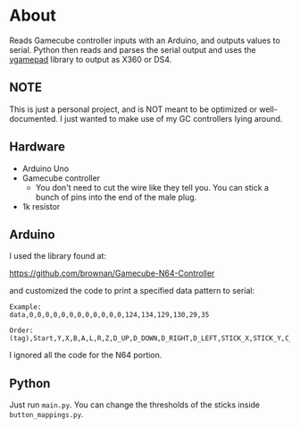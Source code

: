 # About

Reads Gamecube controller inputs with an Arduino, and outputs values to serial.
Python then reads and parses the serial output and uses the [vgamepad](https://pypi.org/project/vgamepad/)
library to output as X360 or DS4.

## NOTE

This is just a personal project, and is NOT meant to be optimized or well-documented. I just wanted
to make use of my GC controllers lying around.

## Hardware

- Arduino Uno
- Gamecube controller
  - You don't need to cut the wire like they tell you. You can stick a bunch of pins into the end of the male plug.
- 1k resistor

## Arduino

I used the library found at:

https://github.com/brownan/Gamecube-N64-Controller

and customized the code to print a specified data pattern to serial:
```
Example:
data,0,0,0,0,0,0,0,0,0,0,0,0,124,134,129,130,29,35

Order:
(tag),Start,Y,X,B,A,L,R,Z,D_UP,D_DOWN,D_RIGHT,D_LEFT,STICK_X,STICK_Y,C_X,C_Y,LT_ANALOG,RT_ANALOG
```

I ignored all the code for the N64 portion.

## Python

Just run `main.py`. You can change the thresholds of the sticks inside `button_mappings.py`.
